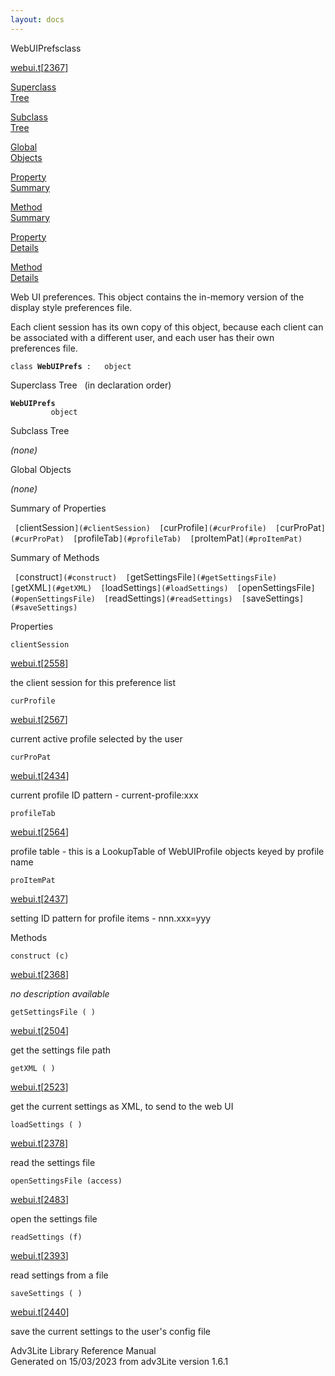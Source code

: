 ```yaml
---
layout: docs
---
```

<span class="title">WebUIPrefs</span><span class="type">class</span>

[webui.t](../file/webui.t.html)\[[2367](../source/webui.t.html#2367)\]

[Superclass  
Tree](#_SuperClassTree_)

[Subclass  
Tree](#_SubClassTree_)

[Global  
Objects](#_ObjectSummary_)

[Property  
Summary](#_PropSummary_)

[Method  
Summary](#_MethodSummary_)

[Property  
Details](#_Properties_)

[Method  
Details](#_Methods_)

<div class="fdesc">

Web UI preferences. This object contains the in-memory version of the
display style preferences file.

Each client session has its own copy of this object, because each client
can be associated with a different user, and each user has their own
preferences file.

`class `**`WebUIPrefs`**` :   object`

</div>

<span id="_SuperClassTree_"></span>

<div class="mjhd">

<span class="hdln">Superclass Tree</span>   (in declaration order)

</div>

**`WebUIPrefs`**  
`         object`  
<span id="_SubClassTree_"></span>

<div class="mjhd">

<span class="hdln">Subclass Tree</span>  

</div>

*(none)* <span id="_ObjectSummary_"></span>

<div class="mjhd">

<span class="hdln">Global Objects</span>  

</div>

*(none)* <span id="_PropSummary_"></span>

<div class="mjhd">

<span class="hdln">Summary of Properties</span>  

</div>

` [`clientSession`](#clientSession)  [`curProfile`](#curProfile)  [`curProPat`](#curProPat)  [`profileTab`](#profileTab)  [`proItemPat`](#proItemPat)  `

<span id="_MethodSummary_"></span>

<div class="mjhd">

<span class="hdln">Summary of Methods</span>  

</div>

` [`construct`](#construct)  [`getSettingsFile`](#getSettingsFile)  [`getXML`](#getXML)  [`loadSettings`](#loadSettings)  [`openSettingsFile`](#openSettingsFile)  [`readSettings`](#readSettings)  [`saveSettings`](#saveSettings)  `

<span id="_Properties_"></span>

<div class="mjhd">

<span class="hdln">Properties</span>  

</div>

<span id="clientSession"></span>

`clientSession`

[webui.t](../file/webui.t.html)\[[2558](../source/webui.t.html#2558)\]

<div class="desc">

the client session for this preference list

</div>

<span id="curProfile"></span>

`curProfile`

[webui.t](../file/webui.t.html)\[[2567](../source/webui.t.html#2567)\]

<div class="desc">

current active profile selected by the user

</div>

<span id="curProPat"></span>

`curProPat`

[webui.t](../file/webui.t.html)\[[2434](../source/webui.t.html#2434)\]

<div class="desc">

current profile ID pattern - current-profile:xxx

</div>

<span id="profileTab"></span>

`profileTab`

[webui.t](../file/webui.t.html)\[[2564](../source/webui.t.html#2564)\]

<div class="desc">

profile table - this is a LookupTable of WebUIProfile objects keyed by
profile name

</div>

<span id="proItemPat"></span>

`proItemPat`

[webui.t](../file/webui.t.html)\[[2437](../source/webui.t.html#2437)\]

<div class="desc">

setting ID pattern for profile items - nnn.xxx=yyy

</div>

<span id="_Methods_"></span>

<div class="mjhd">

<span class="hdln">Methods</span>  

</div>

<span id="construct"></span>

`construct (c)`

[webui.t](../file/webui.t.html)\[[2368](../source/webui.t.html#2368)\]

<div class="desc">

*no description available*

</div>

<span id="getSettingsFile"></span>

`getSettingsFile ( )`

[webui.t](../file/webui.t.html)\[[2504](../source/webui.t.html#2504)\]

<div class="desc">

get the settings file path

</div>

<span id="getXML"></span>

`getXML ( )`

[webui.t](../file/webui.t.html)\[[2523](../source/webui.t.html#2523)\]

<div class="desc">

get the current settings as XML, to send to the web UI

</div>

<span id="loadSettings"></span>

`loadSettings ( )`

[webui.t](../file/webui.t.html)\[[2378](../source/webui.t.html#2378)\]

<div class="desc">

read the settings file

</div>

<span id="openSettingsFile"></span>

`openSettingsFile (access)`

[webui.t](../file/webui.t.html)\[[2483](../source/webui.t.html#2483)\]

<div class="desc">

open the settings file

</div>

<span id="readSettings"></span>

`readSettings (f)`

[webui.t](../file/webui.t.html)\[[2393](../source/webui.t.html#2393)\]

<div class="desc">

read settings from a file

</div>

<span id="saveSettings"></span>

`saveSettings ( )`

[webui.t](../file/webui.t.html)\[[2440](../source/webui.t.html#2440)\]

<div class="desc">

save the current settings to the user's config file

</div>

<div class="ftr">

Adv3Lite Library Reference Manual  
Generated on 15/03/2023 from adv3Lite version 1.6.1

</div>
